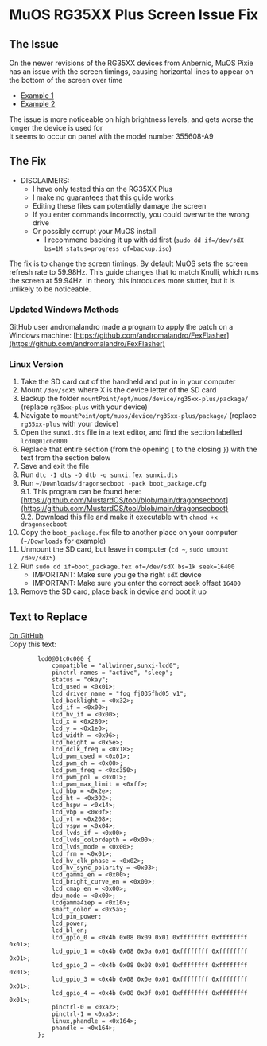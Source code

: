 # MuOS RG35XX Plus Screen Issue Fix

## The Issue

On the newer revisions of the RG35XX devices from Anbernic, MuOS Pixie has an issue with the screen timings, causing horizontal lines to appear on the bottom of the screen over time

* [Example 1](https://ibb.co/1GxjqSCd)
* [Example 2](https://www.reddit.com/media?url=https%3A%2F%2Fpreview.redd.it%2F504177hj16ke1.jpg%3Fwidth%3D320%26crop%3Dsmart%26auto%3Dwebp%26s%3D4af0907a67bf38dfc6977cd23dad085c68181c36)

The issue is more noticeable on high brightness levels, and gets worse the longer the device is used for  
It seems to occur on panel with the model number 355608-A9

## The Fix

* DISCLAIMERS: 
	* I have only tested this on the RG35XX Plus
	* I make no guarantees that this guide works
	* Editing these files can potentially damage the screen
	* If you enter commands incorrectly, you could overwrite the wrong drive
	* Or possibly corrupt your MuOS install
		* I recommend backing it up with `dd` first (`sudo dd if=/dev/sdX bs=1M status=progress of=backup.iso`)

The fix is to change the screen timings. By default MuOS sets the screen refresh rate to 59.98Hz. This guide changes that to match Knulli, which runs the screen at 59.94Hz. In theory this introduces more stutter, but it is unlikely to be noticeable.

### Updated Windows Methods

GitHub user andromalandro made a program to apply the patch on a Windows machine: [https://github.com/andromalandro/FexFlasher](https://github.com/andromalandro/FexFlasher)

### Linux Version

1. Take the SD card out of the handheld and put in in your computer
2. Mount `/dev/sdX5` where X is the device letter of the SD card
3. Backup the folder `mountPoint/opt/muos/device/rg35xx-plus/package/` (replace `rg35xx-plus` with your device)
4. Navigate to `mountPoint/opt/muos/device/rg35xx-plus/package/` (replace `rg35xx-plus` with your device)
5. Open the `sunxi.dts` file in a text editor, and find the section labelled `lcd0@01c0c000`
6. Replace that entire section (from the opening `{` to the closing `}`) with the text from the section below
7. Save and exit the file
8. Run `dtc -I dts -O dtb -o sunxi.fex sunxi.dts`
9. Run `~/Downloads/dragonsecboot -pack boot_package.cfg`  
	9.1. This program can be found here: [https://github.com/MustardOS/tool/blob/main/dragonsecboot](https://github.com/MustardOS/tool/blob/main/dragonsecboot)  
	9.2. Download this file and make it executable with `chmod +x dragonsecboot`  
10. Copy the `boot_package.fex` file to another place on your computer (`~/Downloads` for example)
11. Unmount the SD card, but leave in computer (`cd ~`, `sudo umount /dev/sdX5`)
12. Run `sudo dd if=boot_package.fex of=/dev/sdX bs=1k seek=16400`
	* IMPORTANT: Make sure you ge the right `sdX` device
	* IMPORTANT: Make sure you enter the correct seek offset `16400`
13. Remove the SD card, place back in device and boot it up

## Text to Replace

[On GitHub](https://gist.github.com/randomcoder67/c0660e56337ab3d935810c310be31324)  
Copy this text:

```
		lcd0@01c0c000 {
			compatible = "allwinner,sunxi-lcd0";
			pinctrl-names = "active", "sleep";
			status = "okay";
			lcd_used = <0x01>;
			lcd_driver_name = "fog_fj035fhd05_v1";
			lcd_backlight = <0x32>;
			lcd_if = <0x00>;
			lcd_hv_if = <0x00>;
			lcd_x = <0x280>;
			lcd_y = <0x1e0>;
			lcd_width = <0x96>;
			lcd_height = <0x5e>;
			lcd_dclk_freq = <0x18>;
			lcd_pwm_used = <0x01>;
			lcd_pwm_ch = <0x00>;
			lcd_pwm_freq = <0xc350>;
			lcd_pwm_pol = <0x01>;
			lcd_pwm_max_limit = <0xff>;
			lcd_hbp = <0x2e>;
			lcd_ht = <0x302>;
			lcd_hspw = <0x14>;
			lcd_vbp = <0x0f>;
			lcd_vt = <0x208>;
			lcd_vspw = <0x04>;
			lcd_lvds_if = <0x00>;
			lcd_lvds_colordepth = <0x00>;
			lcd_lvds_mode = <0x00>;
			lcd_frm = <0x01>;
			lcd_hv_clk_phase = <0x02>;
			lcd_hv_sync_polarity = <0x03>;
			lcd_gamma_en = <0x00>;
			lcd_bright_curve_en = <0x00>;
			lcd_cmap_en = <0x00>;
			deu_mode = <0x00>;
			lcdgamma4iep = <0x16>;
			smart_color = <0x5a>;
			lcd_pin_power;
			lcd_power;
			lcd_bl_en;
			lcd_gpio_0 = <0x4b 0x08 0x09 0x01 0xffffffff 0xffffffff 0x01>;
			lcd_gpio_1 = <0x4b 0x08 0x0a 0x01 0xffffffff 0xffffffff 0x01>;
			lcd_gpio_2 = <0x4b 0x08 0x08 0x01 0xffffffff 0xffffffff 0x01>;
			lcd_gpio_3 = <0x4b 0x08 0x0e 0x01 0xffffffff 0xffffffff 0x01>;
			lcd_gpio_4 = <0x4b 0x08 0x0f 0x01 0xffffffff 0xffffffff 0x01>;
			pinctrl-0 = <0xa2>;
			pinctrl-1 = <0xa3>;
			linux,phandle = <0x164>;
			phandle = <0x164>;
		};
```
